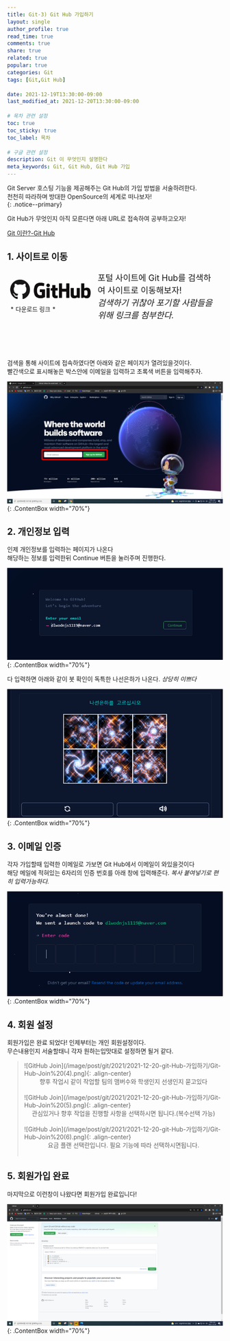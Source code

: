 ```yaml
---
title: Git-3) Git Hub 가입하기
layout: single
author_profile: true
read_time: true
comments: true 
share: true 
related: true 
popular: true
categories: Git
tags: [Git,Git Hub]

date: 2021-12-19T13:30:00-09:00 
last_modified_at: 2021-12-20T13:30:00-09:00 

# 목차 관련 설정
toc: true
toc_sticky: true
toc_label: 목차

# 구글 관련 설정
description: Git 이 무엇인지 설명한다
meta_keywords: Git, Git Hub, Git Hub 가입
---
```


Git Server 호스팅 기능을 제공해주는 Git Hub의 가입 방법을 서술하려한다.  
천천히 따라하며 방대한 OpenSource의 세계로 떠나보자!  
{: .notice--primary}

Git Hub가 무엇인지 아직 모른다면 아래 URL로 접속하여 공부하고오자!  

[Git 이란?-Git Hub](https://jjae-jjae.github.io/git/git-%EC%9D%B4%EB%9E%80/#step-2---git-hub-%EB%9E%80)


## 1. 사이트로 이동

<table style="border-style:hidden; display: table;">
  <colgroup>
    <col style="width:40%;">
    <col style="width:60%;">
  </colgroup>
  <tbody>
    <tr>
      <td>
        <div class="ImgBox">
          <a hrfe="https://github.com/" style=" text-align:center;">
            <img src="/image/post/git/2021/2021-12-20-git-Hub-가입하기/Git-Hub-Logo.png" style="margin-bottom:10px;">
            * 다운로드 링크 *
          </a>
        </div>
      </td>
      <td style="font-size:1.4em">
        포털 사이트에 Git Hub를 검색하여 사이트로 이동해보자!<br>
        <em>검색하기 귀찮아 포기할 사람들을 위해 링크를 첨부한다.</em>
      </td>
    </tr>
  </tbody>
</table>

<br><br><br><br>
검색을 통해 사이트에 접속하였다면 아래와 같은 페이지가 열려있을것이다.  
빨간색으로 표시해놓은 박스안에 이메일을 입력하고 초록색 버튼을 입력해주자.

![MainPage](/image/post/git/2021/2021-12-20-git-Hub-가입하기/Git-Hub-Main.png){: .ContentBox width="70%"}
<br>

## 2. 개인정보 입력

인제 개인정보를 입력하는 페이지가 나온다  
해당하는 정보를 입력한뒤 Continue 버튼을 눌러주며 진행한다.

![GitHub Join](/image/post/git/2021/2021-12-20-git-Hub-가입하기/Git-Hub-Join%20(1).png){: .ContentBox width="70%"}

다 입력하면 아래와 같이 봇 확인이 독특한 나선은하가 나온다.
*상당히 이쁘다*

![GitHub Join](/image/post/git/2021/2021-12-20-git-Hub-가입하기/Git-Hub-Join%20(2).png){: .ContentBox width="70%"}

## 3. 이메일 인증

각자 가입할때 입력한 이메일로 가보면 Git Hub에서 이메일이 와있을것이다  
해당 메일에 적혀있는 6자리의 인증 번호를 아래 창에 입력해준다.
*복사 붙여넣기로 편히 입력가능하다.*  

![GitHub Join](/image/post/git/2021/2021-12-20-git-Hub-가입하기/Git-Hub-Join%20(3).png){: .ContentBox width="70%"}

## 4. 회원 설정

회원가입은 완료 되었다! 인제부터는 개인 회원설정이다.  
무슨내용인지 서술할태니 각자 원하는입맛대로 설정하면 될거 같다.  
> 
> <div markdown = "1" class="ContentBox " >
> ![GitHub Join](/image/post/git/2021/2021-12-20-git-Hub-가입하기/Git-Hub-Join%20(4).png){: .align-center}
> <center>향후 작업시 같이 작업할 팀의 맴버수와 학생인지 선생인지 묻고있다</center>
> </div><br>
> 
> <div markdown = "1" class="ContentBox " >
> ![GitHub Join](/image/post/git/2021/2021-12-20-git-Hub-가입하기/Git-Hub-Join%20(5).png){: .align-center}
> <center>관심있거나 향후 작업을 진행할 사항을 선택하시면 됩니다.(복수선택 가능)</center>
> </div><br>
> 
> <div markdown = "1" class="ContentBox " >
> ![GitHub Join](/image/post/git/2021/2021-12-20-git-Hub-가입하기/Git-Hub-Join%20(6).png){: .align-center}
> <center>요금 플랜 선택란입니다. 필요 기능에 따라 선택하시면됩니다.</center>
> </div><br>

## 5. 회원가입 완료

마지막으로 이런창이 나왔다면 회원가입 완료입니다!

![GitHub profile](/image/post/git/2021/2021-12-20-git-Hub-가입하기/Git-Hub-Join%20(7).png){: .ContentBox width="70%"}

